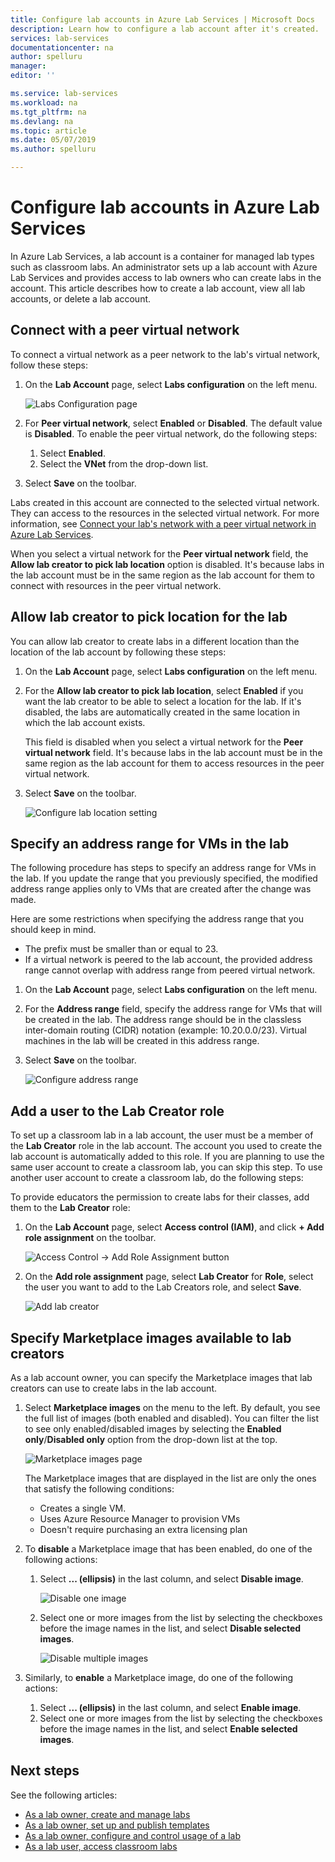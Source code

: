 ```yaml
---
title: Configure lab accounts in Azure Lab Services | Microsoft Docs
description: Learn how to configure a lab account after it's created. 
services: lab-services
documentationcenter: na
author: spelluru
manager: 
editor: ''

ms.service: lab-services
ms.workload: na
ms.tgt_pltfrm: na
ms.devlang: na
ms.topic: article
ms.date: 05/07/2019
ms.author: spelluru

---
```

# Configure lab accounts in Azure Lab Services 
In Azure Lab Services, a lab account is a container for managed lab types such as classroom labs. An administrator sets up a lab account with Azure Lab Services and provides access to lab owners who can create labs in the account. This article describes how to create a lab account, view all lab accounts, or delete a lab account.

## Connect with a peer virtual network
To connect a virtual network as a peer network to the lab's virtual network, follow these steps:

1. On the **Lab Account** page, select **Labs configuration** on the left menu.

    ![Labs Configuration page](../media/how-to-manage-lab-accounts/labs-configuration-page.png) 
1. For **Peer virtual network**, select **Enabled** or **Disabled**. The default value is **Disabled**. To enable the peer virtual network, do the following steps: 
    1. Select **Enabled**.
    2. Select the **VNet** from the drop-down list. 
3. Select **Save** on the toolbar. 

Labs created in this account are connected to the selected virtual network. They can access to the resources in the selected virtual network. For more information, see [Connect your lab's network with a peer virtual network in Azure Lab Services](how-to-connect-peer-virtual-network.md).

When you select a virtual network for the **Peer virtual network** field, the **Allow lab creator to pick lab location** option is disabled. It's because labs in the lab account must be in the same region as the lab account for them to connect with resources in the peer virtual network. 

## Allow lab creator to pick location for the lab
You can allow lab creator to create labs in a different location than the location of the lab account by following these steps: 

1. On the **Lab Account** page, select **Labs configuration** on the left menu.
2. For the **Allow lab creator to pick lab location**, select **Enabled** if you want the lab creator to be able to select a location for the lab. If it's disabled, the labs are automatically created in the same location in which the lab account exists. 
    
    This field is disabled when you select a virtual network for the **Peer virtual network** field. It's because labs in the lab account must be in the same region as the lab account for them to access resources in the peer virtual network. 
1. Select **Save** on the toolbar. 

    ![Configure lab location setting](../media/how-to-manage-lab-accounts/labs-configuration-page-lab-location.png)


## Specify an address range for VMs in the lab
The following procedure has steps to specify an address range for VMs in the lab. If you update the range that you previously specified, the modified address range applies only to VMs that are created after the change was made. 

Here are some restrictions when specifying the address range that you should keep in mind. 

- The prefix must be smaller than or equal to 23. 
- If a virtual network is peered to the lab account, the provided address range cannot overlap with address range from peered virtual network.

1. On the **Lab Account** page, select **Labs configuration** on the left menu.
2. For the **Address range** field, specify the address range for VMs that will be created in the lab. The address range should be in the classless inter-domain routing (CIDR) notation (example: 10.20.0.0/23). Virtual machines in the lab will be created in this address range.
3. Select **Save** on the toolbar. 

    ![Configure address range](../media/how-to-manage-lab-accounts/labs-configuration-page-address-range.png)

## Add a user to the Lab Creator role
To set up a classroom lab in a lab account, the user must be a member of the **Lab Creator** role in the lab account. The account you used to create the lab account is automatically added to this role. If you are planning to use the same user account to create a classroom lab, you can skip this step. To use another user account to create a classroom lab, do the following steps: 

To provide educators the permission to create labs for their classes, add them to the **Lab Creator** role:

1. On the **Lab Account** page, select **Access control (IAM)**, and click **+ Add role assignment** on the toolbar. 

    ![Access Control -> Add Role Assignment button](../media/tutorial-setup-lab-account/add-role-assignment-button.png)
1. On the **Add role assignment** page, select **Lab Creator** for **Role**, select the user you want to add to the Lab Creators role, and select **Save**. 

    ![Add lab creator](../media/tutorial-setup-lab-account/add-lab-creator.png)

## Specify Marketplace images available to lab creators
As a lab account owner, you can specify the Marketplace images that lab creators can use to create labs in the lab account. 

1. Select **Marketplace images** on the menu to the left. By default, you see the full list of images (both enabled and disabled). You can filter the list to see only enabled/disabled images by selecting the **Enabled only**/**Disabled only** option from the drop-down list at the top. 
    
    ![Marketplace images page](../media/tutorial-setup-lab-account/marketplace-images-page.png)

    The Marketplace images that are displayed in the list are only the ones that satisfy the following conditions:
        
    - Creates a single VM.
    - Uses Azure Resource Manager to provision VMs
    - Doesn't require purchasing an extra licensing plan
2. To **disable** a Marketplace image that has been enabled, do one of the following actions: 
    1. Select **... (ellipsis)** in the last column, and select **Disable image**. 

        ![Disable one image](../media/tutorial-setup-lab-account/disable-one-image.png) 
    2. Select one or more images from the list by selecting the checkboxes before the image names in the list, and select **Disable selected images**. 

        ![Disable multiple images](../media/tutorial-setup-lab-account/disable-multiple-images.png) 
1. Similarly, to **enable** a Marketplace image, do one of the following actions: 
    1. Select **... (ellipsis)** in the last column, and select **Enable image**. 
    2. Select one or more images from the list by selecting the checkboxes before the image names in the list, and select **Enable selected images**. 




## Next steps
See the following articles:

- [As a lab owner, create and manage labs](how-to-manage-classroom-labs.md)
- [As a lab owner, set up and publish templates](how-to-create-manage-template.md)
- [As a lab owner, configure and control usage of a lab](how-to-configure-student-usage.md)
- [As a lab user, access classroom labs](how-to-use-classroom-lab.md)
